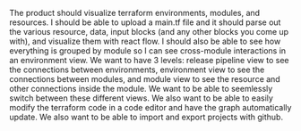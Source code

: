 The product should visualize terraform environments, modules, and resources. I should be able to upload a main.tf file and it should parse out the various resource, data, input blocks (and any other blocks you come up with), and visualize them with react flow. I should also be able to see how everything is grouped by module so I can see cross-module interactions in an environment view. We want to have 3 levels: release pipeline view to see the connections between environments, environment view to see the connections between modules, and module view to see the resource and other connections inside the module. We want to be able to seemlessly switch between these different views. We also want to be able to easily modify the terraform code in a code editor and have the graph automatically update. We also want to be able to import and export projects with github.